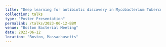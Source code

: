 ```yaml
---
title: "Deep learning for antibiotic discovery in Mycobacterium Tuberculosis."
collection: talks
type: "Poster Presentation"
permalink: /talks/2023-06-12-BBM
venue: "Boston Bacterial Meeting"
date: 2023-06-12
location: "Boston, Massachusetts"
---
```

